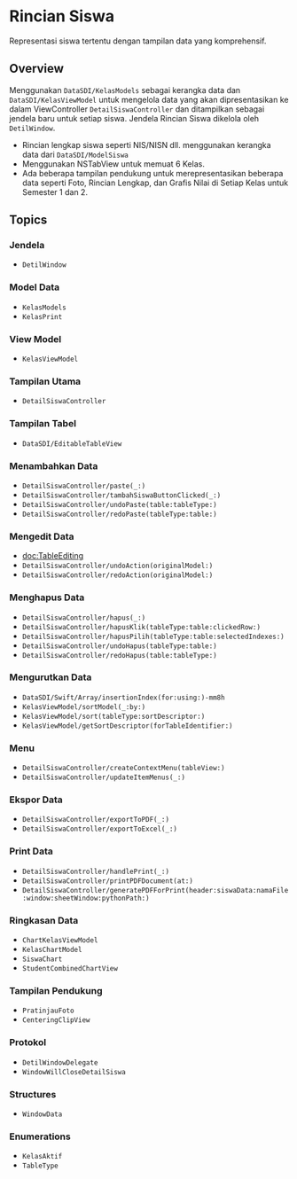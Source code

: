 # Rincian Siswa

Representasi siswa tertentu dengan tampilan data yang komprehensif.

## Overview

Menggunakan ``DataSDI/KelasModels`` sebagai kerangka data dan ``DataSDI/KelasViewModel`` untuk mengelola data yang akan dipresentasikan ke dalam ViewController ``DetailSiswaController`` dan ditampilkan sebagai jendela baru untuk setiap siswa. Jendela Rincian Siswa dikelola oleh ``DetilWindow``.
- Rincian lengkap siswa seperti NIS/NISN dll. menggunakan kerangka data dari ``DataSDI/ModelSiswa``
- Menggunakan NSTabView untuk memuat 6 Kelas.
- Ada beberapa tampilan pendukung untuk merepresentasikan beberapa data seperti Foto, Rincian Lengkap, dan Grafis Nilai di Setiap Kelas untuk Semester 1 dan 2.

## Topics

### Jendela
- ``DetilWindow``

### Model Data
- ``KelasModels``
- ``KelasPrint``

### View Model
- ``KelasViewModel``

### Tampilan Utama
- ``DetailSiswaController``

### Tampilan Tabel
- ``DataSDI/EditableTableView``

### Menambahkan Data
- ``DetailSiswaController/paste(_:)``
- ``DetailSiswaController/tambahSiswaButtonClicked(_:)``
- ``DetailSiswaController/undoPaste(table:tableType:)``
- ``DetailSiswaController/redoPaste(tableType:table:)``

### Mengedit Data
- <doc:TableEditing>
- ``DetailSiswaController/undoAction(originalModel:)``
- ``DetailSiswaController/redoAction(originalModel:)``

### Menghapus Data
- ``DetailSiswaController/hapus(_:)``
- ``DetailSiswaController/hapusKlik(tableType:table:clickedRow:)``
- ``DetailSiswaController/hapusPilih(tableType:table:selectedIndexes:)``
- ``DetailSiswaController/undoHapus(tableType:table:)``
- ``DetailSiswaController/redoHapus(table:tableType:)``

### Mengurutkan Data
- ``DataSDI/Swift/Array/insertionIndex(for:using:)-mm8h``
- ``KelasViewModel/sortModel(_:by:)``
- ``KelasViewModel/sort(tableType:sortDescriptor:)``
- ``KelasViewModel/getSortDescriptor(forTableIdentifier:)``

### Menu
- ``DetailSiswaController/createContextMenu(tableView:)``
- ``DetailSiswaController/updateItemMenus(_:)``

### Ekspor Data
- ``DetailSiswaController/exportToPDF(_:)``
- ``DetailSiswaController/exportToExcel(_:)``

### Print Data
- ``DetailSiswaController/handlePrint(_:)``
- ``DetailSiswaController/printPDFDocument(at:)``
- ``DetailSiswaController/generatePDFForPrint(header:siswaData:namaFile:window:sheetWindow:pythonPath:)``

### Ringkasan Data
- ``ChartKelasViewModel``
- ``KelasChartModel``
- ``SiswaChart``
- ``StudentCombinedChartView``

### Tampilan Pendukung
- ``PratinjauFoto``
- ``CenteringClipView``

### Protokol
- ``DetilWindowDelegate``
- ``WindowWillCloseDetailSiswa``

### Structures
- ``WindowData``

### Enumerations
- ``KelasAktif``
- ``TableType``

